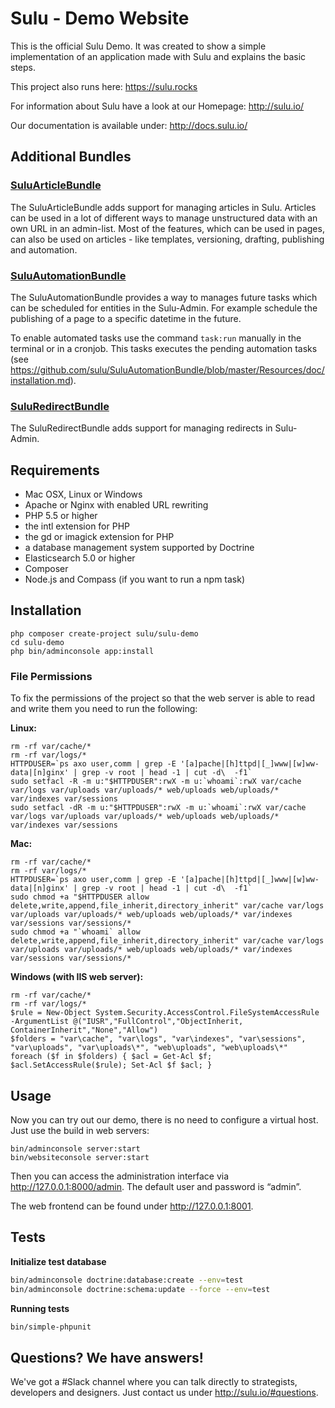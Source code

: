 # Sulu - Demo Website

This is the official Sulu Demo. It was created to show a simple implementation of an application made 
with Sulu and explains the basic steps.

This project also runs here: https://sulu.rocks

For information about Sulu have a look at our Homepage:
http://sulu.io/

Our documentation is available under:
http://docs.sulu.io/

## Additional Bundles

### [SuluArticleBundle](https://github.com/sulu/SuluArticleBundle)

The SuluArticleBundle adds support for managing articles in Sulu. Articles can be used in a lot of different ways to manage unstructured data with an own URL in an admin-list. Most of the features, which can be used in pages, can also be used on articles - like templates, versioning, drafting, publishing and automation.

### [SuluAutomationBundle](https://github.com/sulu/SuluAutomationBundle)

The SuluAutomationBundle provides a way to manages future tasks which can be scheduled for entities in the Sulu-Admin. For example schedule the publishing of a page to a specific datetime in the future.

To enable automated tasks use the command ``task:run`` manually in the terminal or in a cronjob. This tasks executes the
pending automation tasks (see https://github.com/sulu/SuluAutomationBundle/blob/master/Resources/doc/installation.md).

### [SuluRedirectBundle](https://github.com/sulu/SuluRedirectBundle)

The SuluRedirectBundle adds support for managing redirects in Sulu-Admin.

## Requirements

* Mac OSX, Linux or Windows
* Apache or Nginx with enabled URL rewriting
* PHP 5.5 or higher
* the intl extension for PHP
* the gd or imagick extension for PHP
* a database management system supported by Doctrine
* Elasticsearch 5.0 or higher
* Composer
* Node.js and Compass (if you want to run a npm task)

## Installation

```
php composer create-project sulu/sulu-demo
cd sulu-demo
php bin/adminconsole app:install
```

### File Permissions

To fix the permissions of the project so that the web server is able to read and write them you need to run the following:

__Linux:__

```
rm -rf var/cache/*
rm -rf var/logs/*
HTTPDUSER=`ps axo user,comm | grep -E '[a]pache|[h]ttpd|[_]www|[w]ww-data|[n]ginx' | grep -v root | head -1 | cut -d\  -f1`
sudo setfacl -R -m u:"$HTTPDUSER":rwX -m u:`whoami`:rwX var/cache var/logs var/uploads var/uploads/* web/uploads web/uploads/* var/indexes var/sessions
sudo setfacl -dR -m u:"$HTTPDUSER":rwX -m u:`whoami`:rwX var/cache var/logs var/uploads var/uploads/* web/uploads web/uploads/* var/indexes var/sessions
```

__Mac:__

```
rm -rf var/cache/*
rm -rf var/logs/*
HTTPDUSER=`ps axo user,comm | grep -E '[a]pache|[h]ttpd|[_]www|[w]ww-data|[n]ginx' | grep -v root | head -1 | cut -d\  -f1`
sudo chmod +a "$HTTPDUSER allow delete,write,append,file_inherit,directory_inherit" var/cache var/logs var/uploads var/uploads/* web/uploads web/uploads/* var/indexes var/sessions var/sessions/*
sudo chmod +a "`whoami` allow delete,write,append,file_inherit,directory_inherit" var/cache var/logs var/uploads var/uploads/* web/uploads web/uploads/* var/indexes var/sessions var/sessions/*
```

__Windows (with IIS web server):__

```
rm -rf var/cache/*
rm -rf var/logs/*
$rule = New-Object System.Security.AccessControl.FileSystemAccessRule -ArgumentList @("IUSR","FullControl","ObjectInherit, ContainerInherit","None","Allow")
$folders = "var\cache", "var\logs", "var\indexes", "var\sessions", "var\uploads", "var\uploads\*", "web\uploads", "web\uploads\*"
foreach ($f in $folders) { $acl = Get-Acl $f; $acl.SetAccessRule($rule); Set-Acl $f $acl; }
```

## Usage

Now you can try out our demo, there is no need to configure a virtual host. Just use the build in web servers:

```
bin/adminconsole server:start
bin/websiteconsole server:start
```

Then you can access the administration interface via http://127.0.0.1:8000/admin. The default user and password is “admin”.

The web frontend can be found under http://127.0.0.1:8001.

## Tests

**Initialize test database**

```bash
bin/adminconsole doctrine:database:create --env=test
bin/adminconsole doctrine:schema:update --force --env=test
```

**Running tests**

```bash
bin/simple-phpunit
```

## Questions? We have answers!

We've got a #Slack channel where you can talk directly to strategists, developers and designers. Just contact us under http://sulu.io/#questions.
